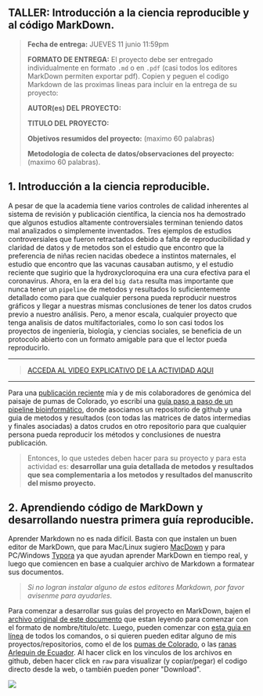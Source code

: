 
## TALLER: Introducción a la ciencia reproducible y al código MarkDown.

> 
> **Fecha de entrega:** JUEVES 11 junio 11:59pm 
> 
> **FORMATO DE ENTREGA:** El proyecto debe ser entregado individualmente en formato `.md` o en `.pdf` (casi todos los editores MarkDown permiten exportar pdf). Copien y peguen el codigo Markdown de las proximas lineas para incluir en la entrega de su proyecto:  
> 
> **AUTOR(es) DEL PROYECTO:** 
> 
> **TITULO DEL PROYECTO:**  
> 
>  **Objetivos resumidos del proyecto:** (maximo 60 palabras)
> 
> **Metodologia de colecta de datos/observaciones del proyecto:** (maximo 60 palabras). 
> 
>  

## 1. Introducción a la ciencia reproducible. 

A pesar de que la academia tiene varios controles de calidad inherentes al sistema de revisión y publicación científica, la ciencia nos ha demostrado que algunos estudios altamente controversiales terminan teniendo datos mal analizados o simplemente inventados. Tres ejemplos de estudios controversiales que fueron retractados debido a falta de reproducibilidad y claridad de datos y de metodos son el estudio que encontro que la preferencia de niñas recien nacidas obedece a instintos maternales, el estudio que encontro que las vacunas causaban autismo, y el estudio reciente que sugirio que la hydroxycloroquina era una cura efectiva para el coronavirus. Ahora, en la era del `big data` resulta mas importante que nunca tener un `pipeline` de metodos y resultados lo suficientemente detallado como para que cualquier persona pueda reproducir nuestros gráficos y llegar a nuestras mismas conclusiones de tener los datos crudos previo a nuestro análisis. Pero, a menor escala, cualquier proyecto que tenga analisis de datos multifactoriales, como lo son casi todos los proyectos de ingeniería, biología, y ciencias sociales, se beneficia de un protocolo abierto con un formato amigable para que el lector pueda reproducirlo.  

--------------------------------------

> [ACCEDA AL VIDEO EXPLICATIVO DE LA ACTIVIDAD AQUI](https://www.loom.com/share/36179690260b421ca971f5c0bc607229) 

----------------------------------------

Para una [publicación reciente](https://github.com/pesalerno/seminario2020/blob/master/files/Trumbo-etal-2019_Mol_Ecol.pdf) mía y de mis colaboradores de genómica del paisaje de pumas de Colorado, yo escribí una [guía paso a paso de un pipeline bioinformático](https://github.com/pesalerno/PUMAgenomics/blob/master/README.md), donde asociamos un repositorio de github y una guia de metodos y resultados (con todas las matrices de datos intermedias y finales asociadas) a datos crudos en otro repositorio para que cualquier persona pueda reproducir los métodos y conclusiones de nuestra publicación. 

>Entonces, lo que ustedes deben hacer para su proyecto y para esta actividad es: **desarrollar una guia detallada de metodos y resultados que sea complementaria a los metodos y resultados del manuscrito del mismo proyecto.**


## 2. Aprendiendo código de MarkDown y desarrollando nuestra primera guía reproducible. 

Aprender Markdown no es nada difícil. Basta con que instalen un buen editor de MarkDown, que para Mac/Linux sugiero [MacDown](https://macdown.uranusjr.com/) y para PC/Windows [Typora](https://typora.io/) ya que ayudan aprender MarkDown en tiempo real, y luego que comiencen en base a cualquier archivo de Markdown a formatear sus documentos. 

>*Si no logran instalar alguno de estos editores Markdown, por favor avisenme para ayudarles.*

Para comenzar a desarrollar sus guías del proyecto en MarkDown, bajen el [archivo original de este documento](https://github.com/pesalerno/seminario2020/blob/master/files/ciencia-reproducible.md) que estan leyendo para comenzar con el formato de nombre/titulo/etc. Luego, pueden comenzar con [esta guia en línea](https://support.typora.io/Markdown-Reference/) de todos los comandos, o si quieren pueden editar alguno de mis proyectos/repositorios, como el de los [pumas de Colorado](https://github.com/pesalerno/PUMAgenomics/blob/master/README.md), o las [ranas Arlequin de Ecuador](https://github.com/pesalerno/Atelopus/blob/master/README.md). Al hacer click en los vinculos de los archivos en github, deben hacer click en `raw` para visualizar (y copiar/pegar) el codigo directo desde la web, o también pueden poner "Download".  

![](https://github.com/pesalerno/seminario2020/blob/master/files/raw-download-pic.png)


